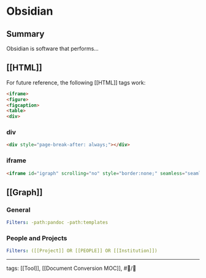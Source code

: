 # Obsidian

## Summary

Obsidian is software that performs...

## [[HTML]]

For future reference, the following [[HTML]] tags work:

```html
<iframe>
<figure>
<figcaption>
<table>
<div>
```

### div

```html
<div style="page-break-after: always;"></div>
```

### iframe

```html
<iframe id="igraph" scrolling="no" style="border:none;" seamless="seamless" src="https://chart-studio.plotly.com/~ktmeaton/41.embed" height="540px" width=900px ></iframe>
```

## [[Graph]]

### General

```yaml
Filters: -path:pandoc -path:templates
```

### People and Projects

```yaml
Filters: ([[Project]] OR [[PEOPLE]] OR [[Institution]])
```


---

tags: [[Tool]], [[Document Conversion MOC]], #📝/🌱 